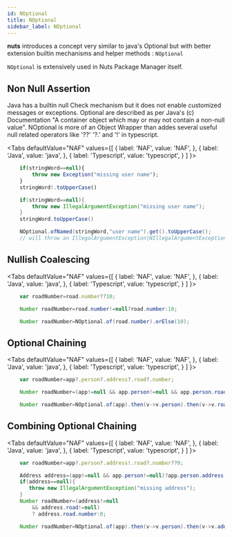 ```yaml
---
id: NOptional
title: NOptional
sidebar_label: NOptional
---
```



**nuts** introduces a concept very similar to java's Optional but with better extension builtin mechanisms and helper methods : ```NOptional```

```NOptional``` is extensively used in Nuts Package Manager itself.

## Non Null Assertion

Java has a builtin null Check mechanism but it does not enable customized messages or exceptions.
Optional are described as per Java's (c) Documentation "A container object which may or may not contain a non-null value".
NOptional is more of an Object Wrapper than addes several useful null related operators like '??' '?.' and '!' in typescript. 

<Tabs
defaultValue="NAF"
values={[
{ label: 'NAF', value: 'NAF', },
{ label: 'Java', value: 'java', },
{ label: 'Typescript', value: 'typescript', }
]
}>
<TabItem value="windows">

```typescript 
    if(stringWord==null){
        throw new Exception("missing user name");
    }
    stringWord!.toUpperCase()
```

</TabItem>

<TabItem value="java">

```java
    if(stringWord==null){
        throw new IllegalArgumentException("missing user name");
    }
    stringWord.toUpperCase()
```

</TabItem>

<TabItem value="NAF">

```java 
    NOptional.ofNamed(stringWord,"user name").get().toUpperCase();
    // will throw an IllegalArgumentException|NIllegalArgumentException with "missing user name" message;
```

</TabItem>

<Tabs>


## Nullish Coalescing


<Tabs
defaultValue="NAF"
values={[
{ label: 'NAF', value: 'NAF', },
{ label: 'Java', value: 'java', },
{ label: 'Typescript', value: 'typescript', }
]
}>
<TabItem value="windows">

```typescript 
    var roadNumber=road.number??10;
```

</TabItem>

<TabItem value="java">

```java
    Number roadNumber=road.number!=null?road.number:10;
```

</TabItem>

<TabItem value="NAF">

```java 
    Number roadNumber=NOptional.of(road.number).orElse(10);
```

</TabItem>

<Tabs>


## Optional Chaining

<Tabs
defaultValue="NAF"
values={[
{ label: 'NAF', value: 'NAF', },
{ label: 'Java', value: 'java', },
{ label: 'Typescript', value: 'typescript', }
]
}>
<TabItem value="windows">

```typescript 
    var roadNumber=app?.person?.address?.road?.number;
```

</TabItem>

<TabItem value="java">

```java
    Number roadNumber=(app!=null && app.person!=null && app.person.road!=null)? app.person.address.road.number:null;
```

</TabItem>

<TabItem value="NAF">

```java 
    Number roadNumber=NOptional.of(app).then(v->v.person).then(v->v.road).then(v->v.number).orNull();
```

</TabItem>

<Tabs>


## Combining Optional Chaining

<Tabs
defaultValue="NAF"
values={[
{ label: 'NAF', value: 'NAF', },
{ label: 'Java', value: 'java', },
{ label: 'Typescript', value: 'typescript', }
]
}>
<TabItem value="typescript">

```typescript 
    var roadNumber=app?.person?.address!.road?.number??0;
```

</TabItem>

<TabItem value="java">

```java
    Address address=(app!=null && app.person!=null)?app.person.address:null;
    if(address==null){
       throw new IllegalArgumentException("missing address"); 
    }
    Number roadNumber=(address!=null 
        && address.road!=null)
        ? address.road.number:0;
```

</TabItem>

<TabItem value="NAF">

```java 
    Number roadNumber=NOptional.of(app).then(v->v.person).then(v->v.address).get().then(v->v.road).then(v->v.number).orElse(0);
```

</TabItem>

<Tabs>

